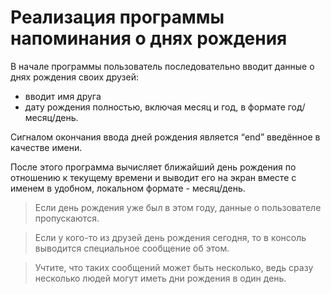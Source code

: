 # Реализация программы напоминания о днях рождения

В начале программы пользователь последовательно вводит данные о днях рождения своих друзей: 
- вводит имя друга 
- дату рождения полностью, включая месяц и год, в формате год/месяц/день. 

Сигналом окончания ввода дней рождения является “end” введённое в качестве имени.

После этого программа вычисляет ближайший день рождения по отношению к текущему времени и выводит его на экран вместе с именем в удобном, локальном формате - месяц/день. 

> Если день рождения уже был в этом году, данные о пользователе пропускаются. 

> Если у кого-то из друзей день рождения сегодня, то в консоль выводится специальное сообщение об этом. 

> Учтите, что таких сообщений может быть несколько, ведь сразу несколько людей могут иметь дни рождения в один день.
